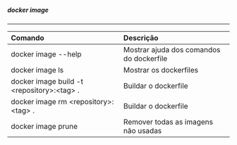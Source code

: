 
##### docker image
***


|Comando|Descrição|
|:--|:--|
|docker image --help| Mostrar ajuda dos comandos do dockerfile|
|docker image ls | Mostrar os dockerfiles|
|docker image build -t \<repository\>:\<tag\> . | Buildar o dockerfile|
|docker image rm \<repository\>:\<tag\> . | Buildar o dockerfile|
|docker image prune| Remover todas as imagens não usadas|



